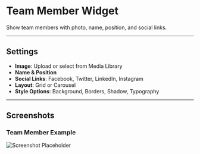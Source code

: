 # Team Member Widget

Show team members with photo, name, position, and social links.

---

## Settings

- **Image**: Upload or select from Media Library
- **Name & Position**
- **Social Links**: Facebook, Twitter, LinkedIn, Instagram
- **Layout**: Grid or Carousel
- **Style Options**: Background, Borders, Shadow, Typography

---

## Screenshots

### Team Member Example
![Screenshot Placeholder](../../.vuepress/public/screenshot.png)
